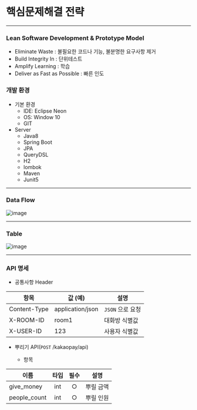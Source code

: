 # 핵심문제해결 전략

---

### Lean Software Development & Prototype Model

- Eliminate Waste : 불필요한 코드나 기능, 불분명한 요구사항 제거
- Build Integrity In : 단위테스트
- Amplify Learning : 학습
- Deliver as Fast as Possible : 빠른 인도

### 개발 환경
- 기본 환경
    - IDE: Eclipse Neon
    - OS: Window 10
    - GIT
- Server
    - Java8
    - Spring Boot
    - JPA
    - QueryDSL
    - H2
    - lombok
    - Maven
    - Junit5
---

### Data Flow

![image](https://user-images.githubusercontent.com/74831730/99898913-993eda00-2ce8-11eb-8ce2-67677e77a914.png)

---
### Table
![image](https://user-images.githubusercontent.com/74831730/99899003-5b8e8100-2ce9-11eb-8276-62fbd24fcf60.png)

---
### API 명세
- 공통사항
Header

| 항목         | 값 (예)          | 설명            |
| ------------ | ---------------- | --------------- |
| Content-Type | application/json | `JSON` 으로 요청 |
| X-ROOM-ID    | room1            | 대화방 식별값   |
| X-USER-ID    | 123              | 사용자 식별값   |

- 뿌리기 API(`POST` /kakaopay/api)

    - 항목

| 이름       |  타입  | 필수 | 설명                                                         |
| ---------- | :----: | :---: | ------------------------------------------------------------ |
| give_money     | int |  ○   | 뿌릴 금액                                           |
| people_count      | int  |  ○   | 뿌릴 인원                                           |

